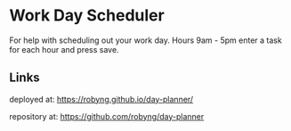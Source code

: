# Work Day Scheduler 
For help with scheduling out your work day. Hours 9am - 5pm enter a task for each hour and press save.

## Links
deployed at: https://robyng.github.io/day-planner/

repository at: https://github.com/robyng/day-planner 

